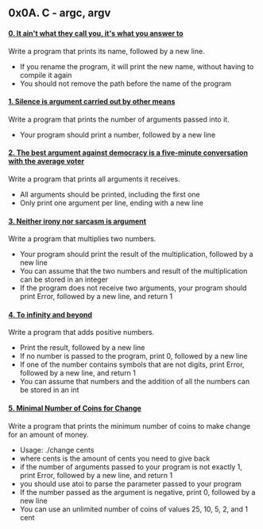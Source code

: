 ## 0x0A. C - argc, argv

#### [0. It ain't what they call you, it's what you answer to](0-whatsmyname.c)

Write a program that prints its name, followed by a new line.

- If you rename the program, it will print the new name, without having to compile it again
- You should not remove the path before the name of the program

#### [1. Silence is argument carried out by other means](1-args.c)

Write a program that prints the number of arguments passed into it.

- Your program should print a number, followed by a new line

#### [2. The best argument against democracy is a five-minute conversation with the average voter](2-args.c)

Write a program that prints all arguments it receives.

- All arguments should be printed, including the first one
- Only print one argument per line, ending with a new line

#### [3. Neither irony nor sarcasm is argument](3-mul.c)

Write a program that multiplies two numbers.

- Your program should print the result of the multiplication, followed by a new line
- You can assume that the two numbers and result of the multiplication can be stored in an integer
- If the program does not receive two arguments, your program should print Error, followed by a new line, and return 1

#### [4. To infinity and beyond](4-add.c)

Write a program that adds positive numbers.

- Print the result, followed by a new line
- If no number is passed to the program, print 0, followed by a new line
- If one of the number contains symbols that are not digits, print Error, followed by a new line, and return 1
- You can assume that numbers and the addition of all the numbers can be stored in an int

#### [5. Minimal Number of Coins for Change](100-change.c)

Write a program that prints the minimum number of coins to make change for an amount of money.

- Usage: ./change cents
- where cents is the amount of cents you need to give back
- if the number of arguments passed to your program is not exactly 1, print Error, followed by a new line, and return 1
- you should use atoi to parse the parameter passed to your program
- If the number passed as the argument is negative, print 0, followed by a new line
- You can use an unlimited number of coins of values 25, 10, 5, 2, and 1 cent 
